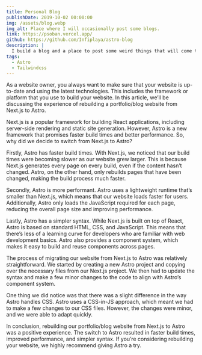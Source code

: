 ```yaml
---
title: Personal Blog
publishDate: 2019-10-02 00:00:00
img: /assets/blog.webp
img_alt: Place where I will occasionally post some blogs.
link: https://psoban.vercel.app/
github: https://github.com/Infiplaya/astro-blog
description: |
  I build a blog and a place to post some weird things that will come to my head. Hope to make it more alive in the future.
tags:
  - Astro
  - Tailwindcss
---
```


As a website owner, you always want to make sure that your website is up-to-date and using the latest technologies. This includes the framework or platform that you use to build your website. In this article, we’ll be discussing the experience of rebuilding a portfolio/blog website from Next.js to Astro.

Next.js is a popular framework for building React applications, including server-side rendering and static site generation. However, Astro is a new framework that promises faster build times and better performance. So, why did we decide to switch from Next.js to Astro?

Firstly, Astro has faster build times. With Next.js, we noticed that our build times were becoming slower as our website grew larger. This is because Next.js generates every page on every build, even if the content hasn’t changed. Astro, on the other hand, only rebuilds pages that have been changed, making the build process much faster.

Secondly, Astro is more performant. Astro uses a lightweight runtime that’s smaller than Next.js, which means that our website loads faster for users. Additionally, Astro only loads the JavaScript required for each page, reducing the overall page size and improving performance.

Lastly, Astro has a simpler syntax. While Next.js is built on top of React, Astro is based on standard HTML, CSS, and JavaScript. This means that there’s less of a learning curve for developers who are familiar with web development basics. Astro also provides a component system, which makes it easy to build and reuse components across pages.

The process of migrating our website from Next.js to Astro was relatively straightforward. We started by creating a new Astro project and copying over the necessary files from our Next.js project. We then had to update the syntax and make a few minor changes to the code to align with Astro’s component system.

One thing we did notice was that there was a slight difference in the way Astro handles CSS. Astro uses a CSS-in-JS approach, which meant we had to make a few changes to our CSS files. However, the changes were minor, and we were able to adapt quickly.

In conclusion, rebuilding our portfolio/blog website from Next.js to Astro was a positive experience. The switch to Astro resulted in faster build times, improved performance, and simpler syntax. If you’re considering rebuilding your website, we highly recommend giving Astro a try.

